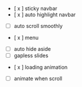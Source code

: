 - [ x ] sticky navbar
- [ x ] auto highlight navbar
- [ ] auto scroll smoothly
- [ x ] menu
- [ ] auto hide aside
- [ ] gapless slides
- [ x ] loading animation
- [ ] animate when scroll